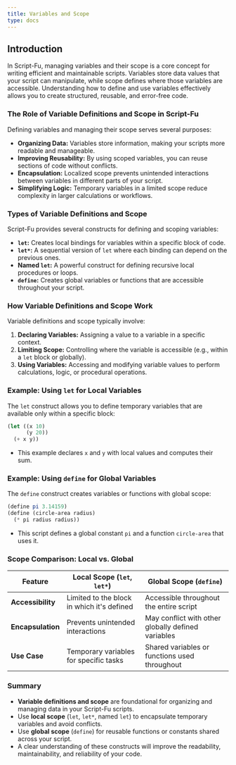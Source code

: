 ```yaml
---
title: Variables and Scope
type: docs
---
```


## Introduction

In Script-Fu, managing variables and their scope is a core concept for writing efficient and maintainable scripts. Variables store data values that your script can manipulate, while scope defines where those variables are accessible. Understanding how to define and use variables effectively allows you to create structured, reusable, and error-free code.

### The Role of Variable Definitions and Scope in Script-Fu

Defining variables and managing their scope serves several purposes:
- **Organizing Data:** Variables store information, making your scripts more readable and manageable.
- **Improving Reusability:** By using scoped variables, you can reuse sections of code without conflicts.
- **Encapsulation:** Localized scope prevents unintended interactions between variables in different parts of your script.
- **Simplifying Logic:** Temporary variables in a limited scope reduce complexity in larger calculations or workflows.

### Types of Variable Definitions and Scope

Script-Fu provides several constructs for defining and scoping variables:
- **`let`:** Creates local bindings for variables within a specific block of code.
- **`let*`:** A sequential version of `let` where each binding can depend on the previous ones.
- **Named `let`:** A powerful construct for defining recursive local procedures or loops.
- **`define`:** Creates global variables or functions that are accessible throughout your script.

### How Variable Definitions and Scope Work

Variable definitions and scope typically involve:
1. **Declaring Variables:** Assigning a value to a variable in a specific context.
2. **Limiting Scope:** Controlling where the variable is accessible (e.g., within a `let` block or globally).
3. **Using Variables:** Accessing and modifying variable values to perform calculations, logic, or procedural operations.

### Example: Using `let` for Local Variables

The `let` construct allows you to define temporary variables that are available only within a specific block:

```scheme
(let ((x 10)
      (y 20))
  (+ x y))
```

- This example declares `x` and `y` with local values and computes their sum.

### Example: Using `define` for Global Variables

The `define` construct creates variables or functions with global scope:

```scheme
(define pi 3.14159)
(define (circle-area radius)
  (* pi radius radius))
```

- This script defines a global constant `pi` and a function `circle-area` that uses it.

### Scope Comparison: Local vs. Global

| Feature         | Local Scope (`let`, `let*`)               | Global Scope (`define`)                       |
|------------------|------------------------------------------|-----------------------------------------------|
| **Accessibility** | Limited to the block in which it's defined | Accessible throughout the entire script        |
| **Encapsulation** | Prevents unintended interactions         | May conflict with other globally defined variables |
| **Use Case**      | Temporary variables for specific tasks   | Shared variables or functions used throughout |

### Summary

- **Variable definitions and scope** are foundational for organizing and managing data in your Script-Fu scripts.
- Use **local scope** (`let`, `let*`, named `let`) to encapsulate temporary variables and avoid conflicts.
- Use **global scope** (`define`) for reusable functions or constants shared across your script.
- A clear understanding of these constructs will improve the readability, maintainability, and reliability of your code.
